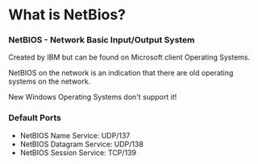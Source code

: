 # What is NetBios?

### NetBIOS - Network Basic Input/Output System

Created by IBM but can be found on Microsoft client Operating Systems.

NetBIOS on the network is an indication that there are old operating systems on the network.

New Windows Operating Systems don't support it!

### Default Ports

* NetBIOS Name Service: UDP/137
* NetBIOS Datagram Service: UDP/138
* NetBIOS Session Service: TCP/139
